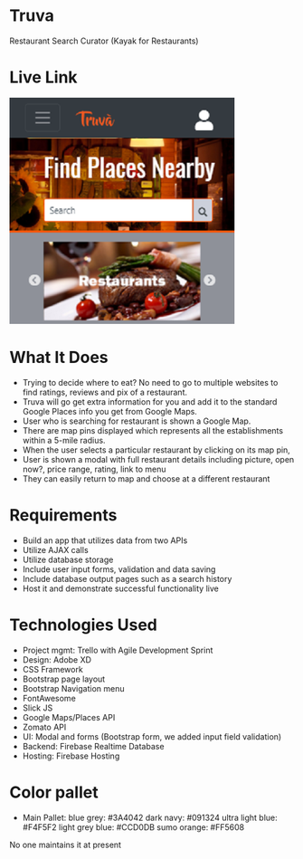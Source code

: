 # Truva
Restaurant Search Curator
(Kayak for Restaurants)

# Live Link
<a href=https://smubootcampgroup1.github.io/testProject/>
    <img src=assets/images/truva_live_link_on_github.png>
</a>

# What It Does
- Trying to decide where to eat? No need to go to multiple websites to find ratings, reviews and pix of a restaurant.
- Truva will go get extra information for you and add it to the standard Google Places info you get from Google Maps.
- User who is searching for restaurant is shown a Google Map.
- There are map pins displayed which represents all the establishments within a 5-mile radius.
- When the user selects a particular restaurant by clicking on its map pin,
- User is shown a modal with full restaurant details including picture, open now?, price range, rating, link to menu
- They can easily return to map and choose at a different restaurant

# Requirements
- Build an app that utilizes data from two APIs
- Utilize AJAX calls
- Utilize database storage
- Include user input forms, validation and data saving
- Include database output pages such as a search history
- Host it and demonstrate successful functionality live

# Technologies Used
- Project mgmt: Trello with Agile Development Sprint
- Design: Adobe XD
- CSS Framework
- Bootstrap page layout
- Bootstrap Navigation menu
- FontAwesome
- Slick JS
- Google Maps/Places API
- Zomato API
- UI: Modal and forms (Bootstrap form, we added input field validation)
- Backend: Firebase Realtime Database
- Hosting: Firebase Hosting

# Color pallet
- Main Pallet:
    blue grey: #3A4042
    dark navy: #091324
    ultra light blue:  #F4F5F2
    light grey blue: #CCD0DB
    sumo orange: #FF5608

No one maintains it at present

